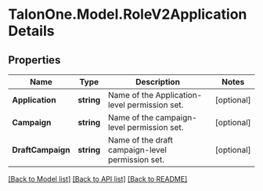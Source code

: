 # TalonOne.Model.RoleV2ApplicationDetails
## Properties

Name | Type | Description | Notes
------------ | ------------- | ------------- | -------------
**Application** | **string** | Name of the Application-level permission set. | [optional] 
**Campaign** | **string** | Name of the campaign-level permission set. | [optional] 
**DraftCampaign** | **string** | Name of the draft campaign-level permission set. | [optional] 

[[Back to Model list]](../README.md#documentation-for-models) [[Back to API list]](../README.md#documentation-for-api-endpoints) [[Back to README]](../README.md)

